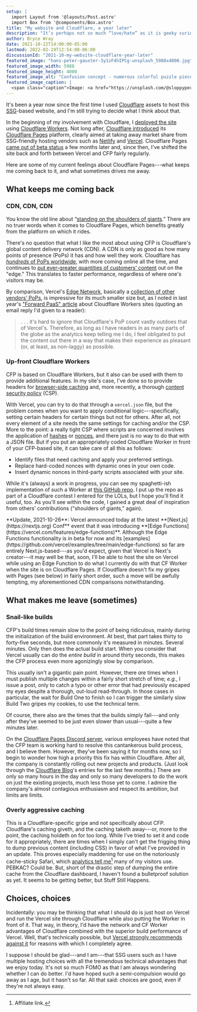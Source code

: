 ```yaml
---
setup: |
  import Layout from '@layouts/Post.astro'
  import Box from '@components/Box.astro'
title: "My website and Cloudflare, a year later"
description: "It’s perhaps not so much “love/hate” as it is geeky curiosity combined with an old guy’s impatience."
author: Bryce Wray
date: 2021-10-22T14:00:00-05:00
lastmod: 2022-02-19T12:54:00-06:00
discussionId: "2021-10-my-website-cloudflare-year-later"
featured_image: "hans-peter-gauster-3y1zF4hIPCg-unsplash_5988x4000.jpg"
featured_image_width: 5988
featured_image_height: 4000
featured_image_alt: "Confusion concept - numerous colorful puzzle pieces"
featured_image_caption: |
  <span class="caption">Image: <a href="https://unsplash.com/@sloppyperfectionist?utm_source=unsplash&utm_medium=referral&utm_content=creditCopyText">Hans-Peter Gauster</a>; <a href="https://unsplash.com/s/photos/confusion?utm_source=unsplash&utm_medium=referral&utm_content=creditCopyText">Unsplash</a></span>
---
```


It's been a year now since the first time I used [Cloudflare](https://cloudflare.com) assets to host this [SSG](https://jamstack.org/generators)-based website, and I'm still trying to decide what I think about that.

In the beginning of my involvement with Cloudflare, I [deployed the site](/posts/2020/10/forward-paas) using [Cloudflare Workers](https://workers.cloudflare.com). Not long after, [Cloudflare introduced](https://blog.cloudflare.com/cloudflare-pages/) its [Cloudflare Pages](https://pages.cloudflare.com) platform, clearly aimed at taking away market share from SSG-friendly hosting vendors such as [Netlify](https://netlify.com) and [Vercel](https://vercel.com). Cloudflare Pages [came out of beta status](https://blog.cloudflare.com/cloudflare-pages-ga/) a few months later and, since then, I've shifted the site back and forth between Vercel and CFP fairly regularly.

Here are some of my current feelings about Cloudflare Pages---what keeps me coming back to it, and what sometimes drives me away.

## What keeps me coming back

### CDN, CDN, CDN

You know the old line about “[standing on the shoulders of giants](https://en.wikipedia.org/wiki/Standing_on_the_shoulders_of_giants).” There are no truer words when it comes to Cloudflare Pages, which benefits greatly from the platform on which it rides.

There's no question that what I like the most about using CFP is Cloudflare's global content delivery network (CDN). A CDN is only as good as how many points of presence (PoPs) it has and how well they work. Cloudflare has [*hundreds* of PoPs worldwide](https://www.cloudflare.com/network/), with more coming online all the time, and continues to [put ever-greater quantities of customers’ content](https://stratechery.com/2021/cloudflare-on-the-edge/) out on the "edge." This translates to faster performance, regardless of where one's visitors may be.

By comparison, Vercel's [Edge Network](https://vercel.com/docs/concepts/edge-network/overview), basically a [collection of other vendors’ PoPs](https://vercel.com/docs/concepts/edge-network/regions), is impressive for its much smaller size but, as I noted in last year's ["Forward PaaS" article](/posts/2020/10/forward-paas/) about Cloudflare Workers sites (quoting an email reply I'd given to a reader):

> .&nbsp;.&nbsp;. it's hard to ignore that Cloudflare's PoP count vastly outdoes that of Vercel's. Therefore, as long as I have readers in as many parts of the globe as the analytics keep telling me I do, I feel obligated to put the content out there in a way that makes their experience as pleasant (or, at least, as non-laggy) as possible.

### Up-front Cloudflare Workers

CFP is based on Cloudflare Workers, but it also can be used with them to provide additional features. In my site's case, I've done so to provide headers for [browser-side caching](/posts/2021/05/headers-up/) and, more recently, a thorough [content security policy](https://developer.mozilla.org/en-US/docs/Web/HTTP/CSP) (CSP).

With Vercel, you can try to do that through a `vercel.json` file, but the problem comes when you want to apply conditional logic---specifically, setting certain headers for certain things but not for others. After all, not every element of a site needs the same settings for caching and/or the CSP. More to the point: a really tight CSP where scripts are concerned involves the application of [hashes](https://content-security-policy.com/hash/) or [nonces](https://content-security-policy.com/nonce/), and there just is no way to do that with a JSON file. But if you put an appropriately coded Cloudflare Worker in front of your CFP-based site, it can take care of all this as follows:

- Identify files that need caching and apply your preferred settings.
- Replace hard-coded nonces with dynamic ones in your own code.
- Insert dynamic nonces in third-party scripts associated with your site.

While it's (always) a work in progress, you can see my spaghetti-ish implementation of such a Worker at [this GitHub repo](https://github.com/brycewray/cache-nonce-mix). I put up the repo as part of a Cloudflare contest I entered for the LOLs, but I hope you'll find it useful, too. As you'll see within the code, I gained a great deal of inspiration from others’ contributions ("shoulders of giants," again).

<Box cssClass="yellowBox">
**Update, 2021-10-26**: Vercel announced today at the latest **[Next.js](https://nextjs.org) Conf** event that it was introducing **[Edge Functions](https://vercel.com/features/edge-functions)**. Although the Edge Functions functionality is in beta for now and its [examples](https://github.com/vercel/examples/tree/main/edge-functions) so far are entirely Next.js-based---as you'd expect, given that Vercel is Next's creator---it may well be that, soon, I'll be able to host the site on Vercel while using an Edge Function to do what I currently do with that CF Worker when the site is on Cloudflare Pages. If Cloudflare doesn't fix my gripes with Pages (see below) in fairly short order, such a move will be awfully tempting, my aforementioned CDN comparisons notwithstanding.
</Box>

## What makes me leave (sometimes)

### Snail-like builds

CFP's build times remain slow to the point of being ridiculous, mainly during the initialization of the build environment. At best, that part takes thirty to forty-five seconds, but more commonly it's measured in minutes. Several minutes. Only then does the actual build start. When you consider that Vercel usually can do the *entire build* in around thirty seconds, this makes the CFP process even more agonizingly slow by comparison.

This usually isn't a gigantic pain point. However, there *are* times when I must publish multiple changes within a fairly short stretch of time; *e.g.*, I issue a post, only to catch a typo or other error that had previously escaped my eyes despite a thorough, out-loud read-through. In those cases in particular, the wait for Build One to finish so I can trigger the similarly slow Build Two gripes my cookies, to use the technical term.

Of course, there also are the times that the builds simply fail---and only after they've seemed to be just even slower than usual---quite a few minutes later.

On the [Cloudflare Pages Discord server](https://discord.com/channels/595317990191398933/789155108529111069), various employees have noted that the CFP team is working hard to resolve this cantankerous build process, and I believe them. However, they've been saying it for months now, so I begin to wonder how high a priority this fix has within Cloudflare. After all, the company is constantly rolling out new projects and products. (Just look through the [Cloudflare Blog](https://blog.cloudflare.com)'s entries for the last few months.) There are only so many hours in the day and only so many developers to do the work on just the existing projects, much less those yet to come. I admire the company's almost contagious enthusiasm and respect its ambition, but limits are limits.

### Overly aggressive caching

This is a Cloudflare-specific gripe and not specifically about CFP. Cloudflare's caching giveth, and the caching taketh away---or, more to the point, the caching holdeth on for too long. While I've tried to set it and code for it appropriately, there are times when I simply can't get the frigging thing to dump previous content (including CSS) in favor of what I've provided in an update. This proves especially maddening for use on the notoriously cache-sticky Safari, which [analytics tell me](https://usefathom.com/ref/ZKHYWX)[^FAlink] many of my visitors use. PEBKAC? Could be. But, short of the drastic step of dumping the entire cache from the Cloudflare dashboard, I haven't found a bulletproof solution as yet. It seems to be getting better, but Stuff Still Happens.

[^FAlink]: Affiliate link.

## Choices, choices

Incidentally: you may be thinking that what I should do is just host on Vercel and run the Vercel site through Cloudflare while also putting the Worker in front of it. That way, in theory, I'd have the network and CF Worker advantages of Cloudflare combined with the superior build performance of Vercel. Well, that's technically possible, but [Vercel strongly recommends against it](https://vercel.com/support/articles/using-cloudflare-with-vercel#with-proxy) for reasons with which I completely agree.

I suppose I should be glad---and I am---that SSG users such as I have  multiple hosting choices with all the tremendous technical advantages that we enjoy today. It's not so much FOMO as that I am always wondering whether I can do better. I'd have hoped such a semi-compulsion would go away as I age, but it hasn't so far. All that said: choices are good, even if they're not always easy.
